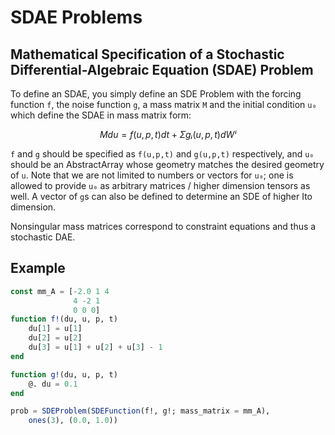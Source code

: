 # SDAE Problems

## Mathematical Specification of a Stochastic Differential-Algebraic Equation (SDAE) Problem

To define an SDAE, you simply define an SDE Problem with the forcing function `f`,
the noise function `g`, a mass matrix `M` and the initial condition `u₀` which
define the SDAE in mass matrix form:

```math
M du = f(u,p,t)dt + Σgᵢ(u,p,t)dWⁱ
```

`f` and `g` should be specified as `f(u,p,t)` and  `g(u,p,t)` respectively, and `u₀`
should be an AbstractArray whose geometry matches the desired geometry of `u`.
Note that we are not limited to numbers or vectors for `u₀`; one is allowed to
provide `u₀` as arbitrary matrices / higher dimension tensors as well. A vector
of `g`s can also be defined to determine an SDE of higher Ito dimension.

Nonsingular mass matrices correspond to constraint equations and thus a stochastic
DAE.

## Example

```julia
const mm_A = [-2.0 1 4
              4 -2 1
              0 0 0]
function f!(du, u, p, t)
    du[1] = u[1]
    du[2] = u[2]
    du[3] = u[1] + u[2] + u[3] - 1
end

function g!(du, u, p, t)
    @. du = 0.1
end

prob = SDEProblem(SDEFunction(f!, g!; mass_matrix = mm_A),
    ones(3), (0.0, 1.0))
```
